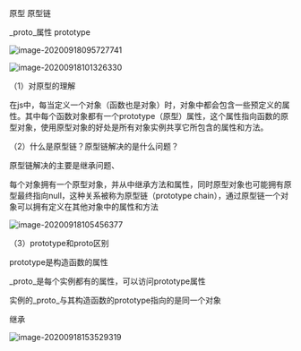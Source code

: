 原型 原型链

_proto_属性 prototype

![image-20200918095727741](C:\Users\25771\AppData\Roaming\Typora\typora-user-images\image-20200918095727741.png)

![image-20200918101326330](C:\Users\25771\AppData\Roaming\Typora\typora-user-images\image-20200918101326330.png)

（1）对原型的理解

​      在js中，每当定义一个对象（函数也是对象）时，对象中都会包含一些预定义的属性。其中每个函数对象都有一个prototype（原型）属性，这个属性指向函数的原型对象，使用原型对象的好处是所有对象实例共享它所包含的属性和方法。

（2）什么是原型链？原型链解决的是什么问题？

原型链解决的主要是继承问题、

每个对象拥有一个原型对象，并从中继承方法和属性，同时原型对象也可能拥有原型最终指向null，这种关系被称为原型链（prototype chain），通过原型链一个对象可以拥有定义在其他对象中的属性和方法

![image-20200918105456377](C:\Users\25771\AppData\Roaming\Typora\typora-user-images\image-20200918105456377.png)

（3）prototype和proto区别

prototype是构造函数的属性

_proto_是每个实例都有的属性，可以访问prototype属性

实例的_proto_与其构造函数的prototype指向的是同一个对象

继承

![image-20200918153529319](C:\Users\25771\AppData\Roaming\Typora\typora-user-images\image-20200918153529319.png)